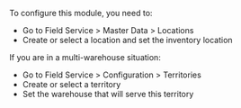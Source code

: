 To configure this module, you need to:

- Go to Field Service \> Master Data \> Locations
- Create or select a location and set the inventory location

If you are in a multi-warehouse situation:

- Go to Field Service \> Configuration \> Territories
- Create or select a territory
- Set the warehouse that will serve this territory
